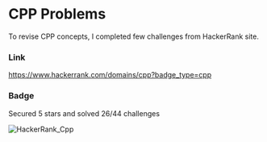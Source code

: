 # CPP Problems

To revise CPP concepts, I completed few challenges from HackerRank site.

### Link

https://www.hackerrank.com/domains/cpp?badge_type=cpp

### Badge

Secured 5 stars and solved 26/44 challenges 

![HackerRank_Cpp](https://github.com/Harini-Pavithra/Solve-CPP-HackerRank/blob/main/HackerRank_Cpp.png)
